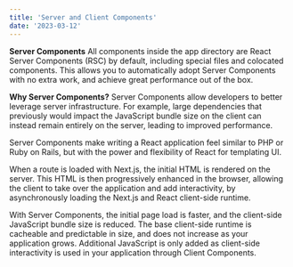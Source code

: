 ```yaml
---
title: 'Server and Client Components'
date: '2023-03-12'
---
```


**Server Components**
All components inside the app directory are React Server Components (RSC) by default, including special files and colocated components. This allows you to automatically adopt Server Components with no extra work, and achieve great performance out of the box.

**Why Server Components?**
Server Components allow developers to better leverage server infrastructure. For example, large dependencies that previously would impact the JavaScript bundle size on the client can instead remain entirely on the server, leading to improved performance.

Server Components make writing a React application feel similar to PHP or Ruby on Rails, but with the power and flexibility of React for templating UI.

When a route is loaded with Next.js, the initial HTML is rendered on the server. This HTML is then progressively enhanced in the browser, allowing the client to take over the application and add interactivity, by asynchronously loading the Next.js and React client-side runtime.

With Server Components, the initial page load is faster, and the client-side JavaScript bundle size is reduced. The base client-side runtime is cacheable and predictable in size, and does not increase as your application grows. Additional JavaScript is only added as client-side interactivity is used in your application through Client Components.

